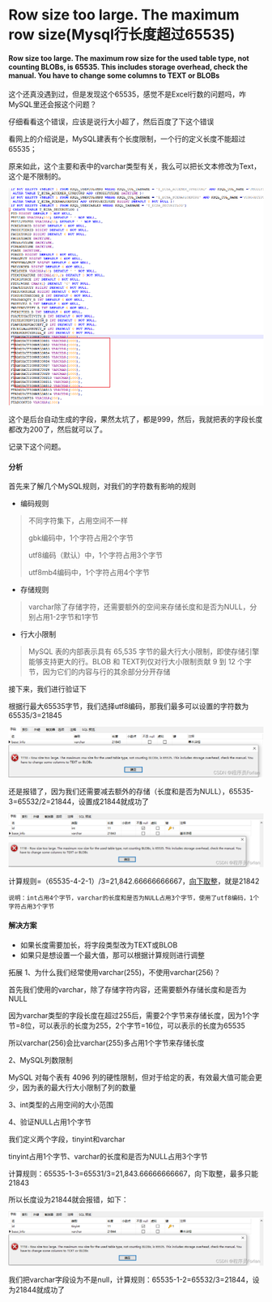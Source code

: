 # Row size too large. The maximum row size(Mysql行长度超过65535)


<!--more-->

#### Row size too large. The maximum row size for the used table type, not counting BLOBs, is 65535. This includes storage overhead, check the manual. You have to change some columns to TEXT or BLOBs

这个还真没遇到过，但是发现这个65535，感觉不是Excel行数的问题吗，咋MySQL里还会报这个问题？

仔细看看这个错误，应该是说行大小超了，然后百度了下这个错误

 看网上的介绍说是，MySQL建表有个长度限制，一个行的定义长度不能超过65535；

原来如此，这个主要和表中的varchar类型有关，我么可以把长文本修改为Text，这个是不限制的。

![image-20240108140504694.png](./images/image-20240108140504694.png)

这个是后台自动生成的字段，果然太坑了，都是999，然后，我就把表的字段长度都改为200了，然后就可以了。

记录下这个问题。

#### 分析

首先来了解几个MySQL规则，对我们的字符数有影响的规则

- 编码规则

> 不同字符集下，占用空间不一样
>
> gbk编码中，1个字符占用2个字节
>
> utf8编码（默认）中，1个字符占用3个字节
>
> utf8mb4编码中，1个字符占用4个字节

- 存储规则
> varchar除了存储字符，还需要额外的空间来存储长度和是否为NULL，分别占用1-2字节和1字节

- 行大小限制
> MySQL 表的内部表示具有 65,535 字节的最大行大小限制，即使存储引擎能够支持更大的行。BLOB 和 TEXT列仅对行大小限制贡献 9 到 12 个字节，因为它们的内容与行的其余部分分开存储



接下来，我们进行验证下

根据行最大65535字节，我们选择utf8编码，那我们最多可以设置的字符数为65535/3=21845

![50268ebd614042b68342d171bad45151.png](./images/50268ebd614042b68342d171bad45151.png)

还是报错了，因为我们还需要减去额外的存储（长度和是否为NULL），65535-3=65532/2=21844，设置成21844就成功了

![08c115444d9e41728377dfeb10c241e9.png](./images/08c115444d9e41728377dfeb10c241e9.png)

计算规则=（65535-4-2-1）/3=21,842.66666666667，[向下取整](https://so.csdn.net/so/search?q=向下取整&spm=1001.2101.3001.7020)，就是21842

`说明：int占用4个字节，varchar的长度和是否为NULL占用3个字节，使用了utf8编码，1个字符占用3个字节`

#### 解决方案

- 如果长度需要加长，将字段类型改为TEXT或BLOB
- 如果只是想设置一个最大值，那可以根据计算规则进行调整

拓展
1、为什么我们经常使用varchar(255)，不使用varchar(256)？

首先我们使用的varchar，除了存储字符内容，还需要额外存储长度和是否为NULL

因为varchar类型的字段长度在超过255后，需要2个字节来存储长度，因为1个字节=8位，可以表示的长度为255，2个字节=16位，可以表示的长度为65535

所以varchar(256)会比varchar(255)多占用1个字节来存储长度

2、MySQL列数限制

MySQL 对每个表有 4096 列的硬性限制，但对于给定的表，有效最大值可能会更少，因为表的最大行大小限制了列的数量

3、int类型的占用空间的大小范围

4、验证NULL占用1个字节

我们定义两个字段，tinyint和varchar

tinyint占用1个字节、varchar的长度和是否为NULL占用3个字节

计算规则：65535-1-3=65531/3=21,843.66666666667，向下取整，最多只能21843

所以长度设为21844就会报错，如下：

![73bc7ab2cfcf404fbe7408d4529f7980.png](./images/73bc7ab2cfcf404fbe7408d4529f7980.png)

我们把varchar字段设为不是null，计算规则：65535-1-2=65532/3=21844，设为21844就成功了

